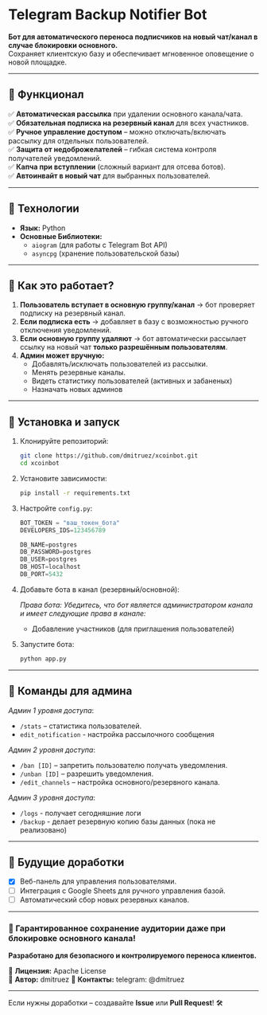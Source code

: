 # **Telegram Backup Notifier Bot**  

**Бот для автоматического переноса подписчиков на новый чат/канал в случае блокировки основного.**  
Сохраняет клиентскую базу и обеспечивает мгновенное оповещение о новой площадке.  

---

## **🔹 Функционал**  
✅ **Автоматическая рассылка** при удалении основного канала/чата.  
✅ **Обязательная подписка на резервный канал** для всех участников.  
✅ **Ручное управление доступом** – можно отключать/включать рассылку для отдельных пользователей.  
✅ **Защита от недоброжелателей** – гибкая система контроля получателей уведомлений.  
✅ **Капча при вступлении** (сложный вариант для отсева ботов).  
✅ **Автоинвайт в новый чат** для выбранных пользователей.  

---

## **🔹 Технологии**  
- **Язык:** Python  
- **Основные Библиотеки:**  
  - `aiogram` (для работы с Telegram Bot API)  
  - `asyncpg` (хранение пользовательской базы)  
---

## **🔹 Как это работает?**  
1. **Пользователь вступает в основную группу/канал** → бот проверяет подписку на резервный канал.  
2. **Если подписка есть** → добавляет в базу с возможностью ручного отключения уведомлений.  
3. **Если основную группу удаляют** → бот автоматически рассылает ссылку на новый чат **только разрешённым пользователям**.  
4. **Админ может вручную:**  
   - Добавлять/исключать пользователей из рассылки.   
   - Менять резервные каналы.
   - Видеть статистику пользователей (активных и забаненых)
   - Назначать новых админов

---

## **🔹 Установка и запуск**  
1. Клонируйте репозиторий:  
   ```bash
   git clone https://github.com/dmitruez/xcoinbot.git
   cd xcoinbot
   ```
2. Установите зависимости:  
   ```bash
   pip install -r requirements.txt
   ```
3. Настройте `config.py`:  
   ```python
   BOT_TOKEN = "ваш_токен_бота"
   DEVELOPERS_IDS=123456789
   
   DB_NAME=postgres
   DB_PASSWORD=postgres
   DB_USER=postgres
   DB_HOST=localhost
   DB_PORT=5432
   ```

4. Добавьте бота в канал (резервный/основной):

   *Права бота: Убедитесь, что бот является администратором канала и имеет следующие права в канале:*
    - Добавление участников (для приглашения пользователей)


6. Запустите бота:  
   ```bash
   python app.py
   ```

---

## **🔹 Команды для админа**
*Админ 1 уровня доступа*:
  - `/stats` – статистика пользователей.
  - `edit_notification` - настройка рассылочного сообщения

*Админ 2 уровня доступа*:
  - `/ban [ID]` – запретить пользователю получать уведомления.  
  - `/unban [ID]` – разрешить уведомления.  
  - `/edit_channels` – настройка основного/резервного канала.

*Админ 3 уровня доступа*:
  - `/logs` - получает сегодняшние логи
  - `/backup` - делает резервную копию базы данных (пока не реализовано)

---

## **🔹 Будущие доработки**  
- [x] Веб-панель для управления пользователями.  
- [ ] Интеграция с Google Sheets для ручного управления базой.  
- [ ] Автоматический сбор новых резервных каналов.  

---

### **🚀 Гарантированное сохранение аудитории даже при блокировке основного канала!**  
**Разработано для безопасного и контролируемого переноса клиентов.**  

📌 **Лицензия:**  Apache License  
📌 **Автор:** dmitruez
📌 **Контакты:** telegram: @dmitruez

--- 

Если нужны доработки – создавайте **Issue** или **Pull Request**! 🛠️
